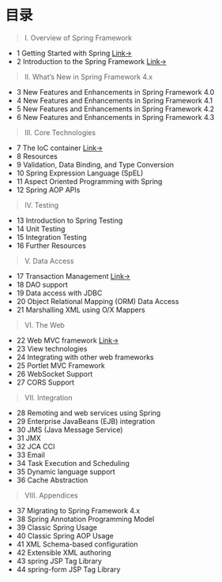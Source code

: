 # 目录

>I. Overview of Spring Framework

- 1 Getting Started with Spring [Link→](spring-reference-1.md)
- 2 Introduction to the Spring Framework [Link→](spring-reference-1.md)

> II. What’s New in Spring Framework 4.x

- 3 New Features and Enhancements in Spring  Framework 4.0
- 4 New Features and Enhancements in Spring  Framework 4.1
- 5 New Features and Enhancements in Spring  Framework 4.2
- 6 New Features and Enhancements in Spring  Framework 4.3

> III. Core Technologies
- 7 The IoC container [Link→](spring-reference-7.md)
- 8 Resources
- 9 Validation, Data Binding, and Type Conversion
- 10 Spring Expression Language (SpEL)
- 11 Aspect Oriented Programming with Spring
- 12 Spring AOP APIs

> IV. Testing

- 13 Introduction to Spring Testing
- 14 Unit Testing
- 15 Integration Testing
- 16 Further Resources

> V. Data Access
- 17 Transaction Management [Link→](spring-reference-017.md)
- 18 DAO support
- 19 Data access with JDBC
- 20 Object Relational Mapping (ORM) Data Access
- 21 Marshalling XML using O/X Mappers

> VI. The Web
- 22 Web MVC framework [Link→](spring-reference-22.md)
- 23 View technologies
- 24 Integrating with other web frameworks
- 25 Portlet MVC Framework
- 26 WebSocket Support
- 27 CORS Support

> VII. Integration

- 28 Remoting and web services using Spring
- 29 Enterprise JavaBeans (EJB) integration
- 30 JMS (Java Message Service)
- 31 JMX
- 32 JCA CCI
- 33 Email
- 34 Task Execution and Scheduling
- 35 Dynamic language support
- 36 Cache Abstraction

> VIII. Appendices

- 37 Migrating to Spring Framework 4.x
- 38 Spring Annotation Programming Model
- 39 Classic Spring Usage
- 40 Classic Spring AOP Usage
- 41 XML Schema-based configuration
- 42 Extensible XML authoring
- 43 spring JSP Tag Library
- 44 spring-form JSP Tag Library